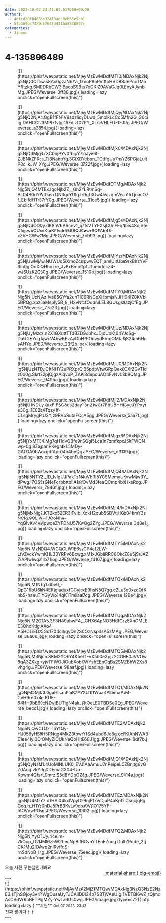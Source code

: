 ```yaml
---
date: 2023-10-07 23:41:03.617000+09:00
authors:
  - 4dfcd20f04638e32413aec0eb65e9cb9
  - 5fb309bc7489a576484431ba8338807e
categories:
  - Jiheon
---
```


# 4-135896489

<div class="post-container" markdown="1">
<div class="content-container md-sidebar__scrollwrap" markdown="1">


<figure markdown="1">
![](https://phinf.wevpstatic.net/MjAyMzEwMDdfMTI3/MDAxNjk2Njg5NjQ0OTkw.s8Ax0gzJN6Ya_DmoP8oPmftbHVD98UePncTMaYfItzkg.6MDDRbCW3iBaeoS99ss7oGKlZ9AVaCJq0LEnyAJynbMg.JPEG/Weverse_3ff38.jpg){ loading=lazy onclick="openFullscreen(this)"}
</figure>

<figure markdown="1">
![](https://phinf.wevpstatic.net/MjAyMzEwMDdfMjQy/MDAxNjk2Njg5NjQ2NjA4.GgB1fFN1V9sdzlidyDLwd_5molkLcCo5Mfn2G_G6ciIg.DAHCCt73MPl7fvlgt19Fdjzf0VPY_Xr7cVHLFUFtFJUg.JPEG/Weverse_a3854.jpg){ loading=lazy onclick="openFullscreen(this)"}
</figure>

<figure markdown="1">
![](https://phinf.wevpstatic.net/MjAyMzEwMDdfMjk0/MDAxNjk2Njg5NjQ3Mjg3.rXC0njPYv0fbjpY7toJye6t-ZJBNkZFRcs_Ti8NahpYg.3CiXDVebon_TCtffgUu7nsYZ6PGjaLuitP8c_kJW_XYg.JPEG/Weverse_0722f.jpg){ loading=lazy onclick="openFullscreen(this)"}
</figure>

<figure markdown="1">
![](https://phinf.wevpstatic.net/MjAyMzEwMDdfOTMg/MDAxNjk2Njg5NjQ4MTEx.IqoNjb2Z__Gh2YLRtmSq-BL04B0dYWt0asxQN3qcYDIg.Ik9qf3Uw4lwizqmVecn15TjuacO7f_EblfdHTrB7fY0g.JPEG/Weverse_31ce5.jpg){ loading=lazy onclick="openFullscreen(this)"}
</figure>

<figure markdown="1">
![](https://phinf.wevpstatic.net/MjAyMzEwMDdfMjg5/MDAxNjk2Njg5NjQ4ODQy.dK8hV6ARcnv1_qZfsVTYFXsjC0nFEqNl5s4SojVteCkg.wbOUneKtaKFlvdrlt588QJCzwrBQFAb45-xZbHGWw2Mg.JPEG/Weverse_8b993.jpg){ loading=lazy onclick="openFullscreen(this)"}
</figure>

<figure markdown="1">
![](https://phinf.wevpstatic.net/MjAyMzEwMDdfMjYz/MDAxNjk2Njg5NjUwMjAw.NUWUq5iXmoZcsipwwEQT_amlUltUbu9rkBhzYvF3In0g.OnXrQHhnzre_Jv8xBmbGp1U1uebdqcz4-wJ6UzKZQ80g.JPEG/Weverse_3510b.jpg){ loading=lazy onclick="openFullscreen(this)"}
</figure>

<figure markdown="1">
![](https://phinf.wevpstatic.net/MjAyMzEwMDdfMTY0/MDAxNjk2Njg5NjUxNjAz.Iva85GYfa2uhTIO6RNCpXHpmjsNJH104IZ8KVbi5BPQg.xpz6aMsply5B_8_H2vNfcfOqdniLEL8GUsgs9azjCfEg.JPEG/Weverse_77a23.jpg){ loading=lazy onclick="openFullscreen(this)"}
</figure>

<figure markdown="1">
![](https://phinf.wevpstatic.net/MjAyMzEwMDdfMjUz/MDAxNjk2Njg5NjUyMzcz.n2X1GXuttTTdBZDGcbhxJDjdUoKt64YJcSg-DaUGEYcg.kjwcV4hwKEzAyDhEPPOnvydFVmOMtJ8jS24m6HusAHYg.JPEG/Weverse_23f2b.jpg){ loading=lazy onclick="openFullscreen(this)"}
</figure>

<figure markdown="1">
![](https://phinf.wevpstatic.net/MjAyMzEwMDdfMjU0/MDAxNjk2Njg5NjUzNTEy.CftNHY2uPRXprQtB5pdpVtwGRpQek8CXrZGvTIdz0o0g.Skrt32pjQjgzAlqvoP_ZAKi8depcuAO4FvNv0Bb8Qfsg.JPEG/Weverse_949ba.jpg){ loading=lazy onclick="openFullscreen(this)"}
</figure>

<figure markdown="1">
![](https://phinf.wevpstatic.net/MjAyMzEwMDdfMjI2/MDAxNjk2Njg5NjU1NDUy.QtxFIFSG8cs2dayY3n21wCr7F6UBHHIGyeJYPxyre30g.i1E82bXTqzy1f-CLsgMrygRtU3Yjz9RVbSutaFCdA5gg.JPEG/Weverse_5aa7f.jpg){ loading=lazy onclick="openFullscreen(this)"}
</figure>

<figure markdown="1">
![](https://phinf.wevpstatic.net/MjAyMzEwMDdfMjgx/MDAxNjk2Njg5NjYxMTE4.Mg7qH1dvQBfe9nSQgI5Lca1n7zmfkpcJ5ltFWQNwp-0g.8ZajpanPKegatkL5MDy-GATOA0bWoxgdfApr04h4bnQg.JPEG/Weverse_d3139.jpg){ loading=lazy onclick="openFullscreen(this)"}
</figure>

<figure markdown="1">
![](https://phinf.wevpstatic.net/MjAyMzEwMDdfMjQ4/MDAxNjk2Njg5NjI5NTY2._lD_IvIgUJPakTzN4uVhRI5Y0SMemyUKvwMjw3Y_dPwg.I7OS5sGNeFcrbbttblIA1aYOvMd3feaQCmp4b9HxsRcg.JPEG/Weverse_7946f.jpg){ loading=lazy onclick="openFullscreen(this)"}
</figure>

<figure markdown="1">
![](https://phinf.wevpstatic.net/MjAyMzEwMDdfMjI4/MDAxNjk2Njg5NjMxNjg2.KT2kx52ER3iFvIb_XqkH2qub5SDVtiHGb04kmY3sNCIg.9GLiWH1JOoNhe-YqGIvKv4vMpwoeZYFDNU57KwQg2ZYg.JPEG/Weverse_3d8e1.jpg){ loading=lazy onclick="openFullscreen(this)"}
</figure>

<figure markdown="1">
![](https://phinf.wevpstatic.net/MjAyMzEwMDdfMTY5/MDAxNjk2Njg5NjMzNDQ4.WGQCLW1E6szGP4cf2LW-LfvZvckYwmKHL33YRPv6Bcwg.xM1xJGbliRRC8OkcZ8u5jSrJAZZiAPlwlwqa1rb71iog.JPEG/Weverse_fd107.jpg){ loading=lazy onclick="openFullscreen(this)"}
</figure>

<figure markdown="1">
![](https://phinf.wevpstatic.net/MjAyMzEwMDdfMTQx/MDAxNjk2Njg5NjM1NTg1.d0v0_-QpG1fIbU6hN4EKjgiaduxfGCyjekE9hsN5Q7gg.c2LuSq0xzdQfKhbS-haeuT_YGyVio14qK1TmiiaaI7cg.JPEG/Weverse_129e4.jpg){ loading=lazy onclick="openFullscreen(this)"}
</figure>

<figure markdown="1">
![](https://phinf.wevpstatic.net/MjAyMzEwMDdfMTUg/MDAxNjk2Njg5NjM2OTA5.3F3H49ahwF4_LGHX6ApNO3HdfGcz5XnGMLEE3OhdKtIg.AXo4-A5HOLiEDz5Gu1704clhgyQn2SCOzNspdsA5zMAg.JPEG/Weverse_38a66.jpg){ loading=lazy onclick="openFullscreen(this)"}
</figure>

<figure markdown="1">
![](https://phinf.wevpstatic.net/MjAyMzEwMDdfMTQ5/MDAxNjk2Njg5NjM3Njc5.SKM2YObY4K5eT1FvX5h0eXpjz2GOHE0JVVOw8qA3ZXkg.kyjvTFWOJiOubXobKWYzhEEnCqBs2SMZBhW2Xs8vhg4g.JPEG/Weverse_98aaf.jpg){ loading=lazy onclick="openFullscreen(this)"}
</figure>

<figure markdown="1">
![](https://phinf.wevpstatic.net/MjAyMzEwMDdfMTQ1/MDAxNjk2Njg5NjM5MjU3.0gaHlicmFIaR7PYXLfE1WbzKPEiehaPxM-CvH9rn0x4g.KUE-64HH9bE60cNZwjBUTigN4ak_jRtOeLE0TBDSe0Eg.JPEG/Weverse_becc1.jpg){ loading=lazy onclick="openFullscreen(this)"}
</figure>

<figure markdown="1">
![](https://phinf.wevpstatic.net/MjAyMzEwMDdfMTE2/MDAxNjk2Njg5NjQwOTQz.T5YfQy-HJ056yHS9H5RNqg4MkZ3tbwrYfSd4ubd6Je8g.ocFKIAhNWA3E1ee4Iyi0OrOMyZlOUkNaQoHItE68J1gg.JPEG/Weverse_8df7b.jpg){ loading=lazy onclick="openFullscreen(this)"}
</figure>

<figure markdown="1">
![](https://phinf.wevpstatic.net/MjAyMzEwMDdfMjQ1/MDAxNjk2Njg5NjQyNzM1.4UoMlNLUK0_EVJ1AaAmuU7nPeipeLQZBnjtg6vGZdAog.vkYDg0DEmaGX04-Uo-Kpwm4QfskL9mrzIS5d8YDoOZ8g.JPEG/Weverse_9414a.jpg){ loading=lazy onclick="openFullscreen(this)"}
</figure>

<figure markdown="1">
![](https://phinf.wevpstatic.net/MjAyMzEwMDdfMTEz/MDAxNjk2Njg5NjU4MzYz.d1HAl04kxlVpyD99njPf7wDjuP4aKpt2lCsqcjqPgGog.h_H1Ys0hDJ5PrB9KyLy9cbu9Vj1O175YF-IAOVnwPOsg.JPEG/Weverse_10102.jpg){ loading=lazy onclick="openFullscreen(this)"}
</figure>

<figure markdown="1">
![](https://phinf.wevpstatic.net/MjAyMzEwMDdfMTQ2/MDAxNjk2Njg5NjYyOTUy.44elm-7kOup_D2IJMl6z5W2becNpBlfHGvnYTEnFZncg.DuRZPdde_2tjCK1Mu2lOAwp2nlRvffqS-rnSdNoB_I4g.JPEG/Weverse_72eec.jpg){ loading=lazy onclick="openFullscreen(this)"}
</figure>
오늘 사진 푸는날인가봐요

</div>
</div>

<div style="text-align: right;" markdown="1">
<a href="https://weverse.io/fromis9/fanpost/4-135896489" style="text-align: right;">:material-share:{.big-emoji}</a>
</div>
---

<div class="comments-container md-sidebar__scrollwrap" markdown="1">
<div class="comment" markdown="1">
<div class='id-container' markdown="1">
![](https://phinf.wevpstatic.net/MjAyMzA2MjZfMTQw/MDAxNjg3NzQ3NzE2NzE3.sTjhSGjoy3v4YWgOusaUyTJCAiIDDI34b7SBTjVAeUIg.TVETBI6wZ_tQjmoAsCS6Vr6bBETPlgMZy-YwTa6Gs0wg.JPEG/image.jpg?type=s72){ pfp loading=lazy }
**<span class="artist">지헌</span>** <small>Oct 07 2023, 23:43</small><br>
</div>
<div class='comment-body' markdown="1">
진짜 짱이다ㅏㅏ
</div>
</div>
</div>
---
